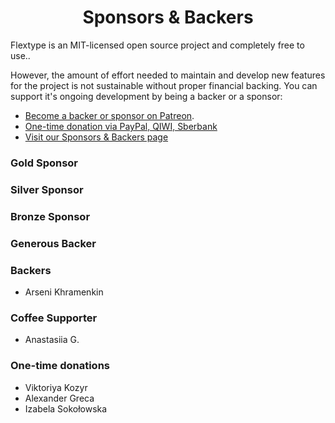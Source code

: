 <h1 align="center">Sponsors &amp; Backers</h1>

Flextype is an MIT-licensed open source project and completely free to use..

However, the amount of effort needed to maintain and develop new features for the project is not sustainable without proper financial backing. You can support it's ongoing development by being a backer or a sponsor:

* [Become a backer or sponsor on Patreon](https://www.patreon.com/awilum).
* [One-time donation via PayPal, QIWI, Sberbank](https://flextype.org/en/one-time-donation)
* [Visit our Sponsors & Backers page](https://flextype.org/en/sponsors)

### Gold Sponsor

### Silver Sponsor

### Bronze Sponsor

### Generous Backer

### Backers
* Arseni Khramenkin

### Coffee Supporter
* Anastasiia G.

### One-time donations
* Viktoriya Kozyr
* Alexander Greca
* Izabela Sokołowska
